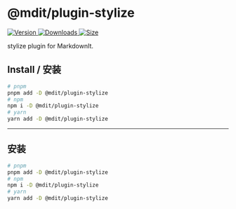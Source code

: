 # @mdit/plugin-stylize

[![Version](https://img.shields.io/npm/v/@mdit/plugin-stylize.svg?style=flat-square&logo=npm) ![Downloads](https://img.shields.io/npm/dm/@mdit/plugin-stylize.svg?style=flat-square&logo=npm) ![Size](https://img.shields.io/bundlephobia/min/@mdit/plugin-stylize?style=flat-square&logo=npm)](https://www.npmjs.com/package/@mdit/plugin-stylize)

stylize plugin for MarkdownIt.

## Install / 安装

```bash
# pnpm
pnpm add -D @mdit/plugin-stylize
# npm
npm i -D @mdit/plugin-stylize
# yarn
yarn add -D @mdit/plugin-stylize
```

---

## 安装

```bash
# pnpm
pnpm add -D @mdit/plugin-stylize
# npm
npm i -D @mdit/plugin-stylize
# yarn
yarn add -D @mdit/plugin-stylize
```
